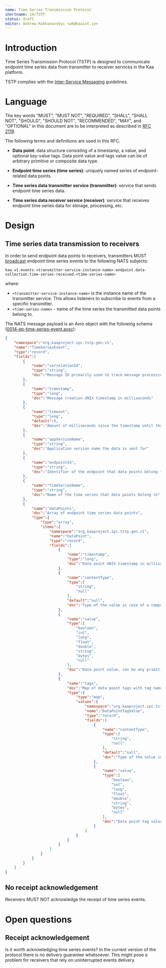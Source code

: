 ```yaml
---
name: Time Series Transmission Protocol
shortname: 14/TSTP
status: draft
editor: Andrew Kokhanovskyi <ak@kaaiot.io>
---
```


<!-- toc -->


# Introduction

Time Series Transmission Protocol (TSTP) is designed to communicate endpoint time series data from transmitter to receiver services in the Kaa platform.

TSTP complies with the [Inter-Service Messaging](/0003/README.md) guidelines.


# Language

The key words "MUST", "MUST NOT", "REQUIRED", "SHALL", "SHALL NOT", "SHOULD", "SHOULD NOT", "RECOMMENDED", "MAY", and "OPTIONAL" in this document are to be interpreted as described in [RFC 2119](https://tools.ietf.org/html/rfc2119).

The following terms and definitions are used in this RFC.

- **Data point**: data structure consisting of a timestamp, a value, and optional key-value tags.
Data point value and tags value can be of arbitrary primitive or composite data type.

- **Endpoint time series (time series)**: uniquely named series of endpoint-related data points.

- **Time series data transmitter service (transmitter)**: service that sends endpoint time series data.

- **Time series data receiver service (receiver)**: service that receives endpoint time series data for storage, processing, etc.


# Design

## Time series data transmission to receivers

In order to send endpoint data points to receivers, transmitters MUST [broadcast](/0003/README.md#broadcast-messaging) endpoint time series events to the following NATS subjects:
```
kaa.v1.events.<transmitter-service-instance-name>.endpoint.data-collection.time-series-received.<time-series-name>
```

where:
- `<transmitter-service-instance-name>` is the instance name of the transmitter service.
This allows listeners to subscribe to events from a specific transmitter.
- `<time-series-name>` - name of the time series the transmitted data points belong to.

The NATS message payload is an Avro object with the following schema ([0014-ep-time-series-event.avsc](./0014-ep-time-series-event.avsc)):

```json
{
    "namespace":"org.kaaproject.ipc.tstp.gen.v1",
    "name":"TimeSeriesEvent",
    "type":"record",
    "fields":[
        {
            "name":"correlationId",
            "type":"string",
            "doc":"Message ID primarily used to track message processing across services"
        },
        {
            "name":"timestamp",
            "type":"long",
            "doc":"Message creation UNIX timestamp in milliseconds"
        },
        {
            "name":"timeout",
            "type":"long",
            "default":0,
            "doc":"Amount of milliseconds since the timestamp until the message expires. Value of 0 is reserved to indicate no expiration."
        },
        {
            "name":"appVersionName",
            "type":"string",
            "doc":"Application version name the data is sent for"
        },
        {
            "name":"endpointId",
            "type":"string",
            "doc":"Identifier of the endpoint that data points belong to"
        },
        {
            "name":"timeSeriesName",
            "type":"string",
            "doc":"Name of the time series that data points belong to"
        },
        {
            "name":"dataPoints",
            "doc":"Array of endpoint time series data points",
            "type":{
                "type":"array",
                "items":{
                    "namespace":"org.kaaproject.ipc.tstp.gen.v1",
                    "name":"DataPoint",
                    "type":"record",
                    "fields":[
                        {
                            "name":"timestamp",
                            "type":"long",
                            "doc":"Data point UNIX timestamp in milliseconds"
                        },
                        {
                            "name":"contentType",
                            "type":[
                                "string",
                                "null"
                            ],
                            "default":"null",
                            "doc":"Type of the value in case of a composite type"
                        },
                        {
                            "name":"value",
                            "type":[
                                "boolean",
                                "int",
                                "long",
                                "float",
                                "double",
                                "string",
                                "bytes",
                                "null"
                            ],
                            "doc":"Data point value, can be any primitive or composite type. In case of a composite type, value should be encoded into string or bytes."
                        },
                        {
                            "name":"tags",
                            "doc":"Map of data point tags with tag names represented as map keys",
                            "type":{
                                "type":"map",
                                "values":{
                                    "namespace":"org.kaaproject.ipc.tstp.gen.v1",
                                    "name":"DataPointTagValue",
                                    "type":"record",
                                    "fields":[
                                        {
                                            "name":"contentType",
                                            "type":[
                                                "string",
                                                "null"
                                            ],
                                            "default":"null",
                                            "doc":"Type of the value in case of a composite type"
                                        },
                                        {
                                            "name":"value",
                                            "type":[
                                                "boolean",
                                                "int",
                                                "long",
                                                "float",
                                                "double",
                                                "string",
                                                "bytes",
                                                "null"
                                            ],
                                            "doc":"Data point tag value, can be any primitive or composite type. In case of a composite type, value should be encoded into string or bytes."
                                        }
                                    ]
                                }
                            }
                        }
                    ]
                }
            }
        }
    ]
}
```


## No receipt acknowledgement

Receivers MUST NOT acknowledge the receipt of time series events.


# Open questions

## Receipt acknowledgement

Is it worth acknowledging time series events?
In the current version of the protocol there is no delivery guarantee whatsoever.
This might pose a problem for receivers that rely on uninterrupted events delivery.
